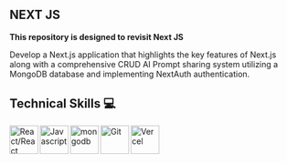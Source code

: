 ## NEXT JS

<p>

**This repository is designed to revisit Next JS**

Develop a Next.js application that highlights the key features of Next.js along with a comprehensive CRUD AI Prompt sharing system utilizing a MongoDB database and implementing NextAuth authentication.

</p>

## Technical Skills 💻

<img align="left" alt="React/React Native" height="50px" src="https://cdn.svgporn.com/logos/react.svg" />
<img align="left" alt="Javascript" height="50px" src="https://cdn.svgporn.com/logos/javascript.svg" />
<img align="left" alt="mongodb" height="50px" src="https://cdn.svgporn.com/logos/mongodb-icon.svg" />
<img align="left" alt="Git" height="50px" src="https://cdn.svgporn.com/logos/git-icon.svg" />
<img align="left" alt="Vercel" height="50px" src="https://cdn.svgporn.com/logos/vercel-icon.svg" />

<br />
<br />
<br />
<br />
